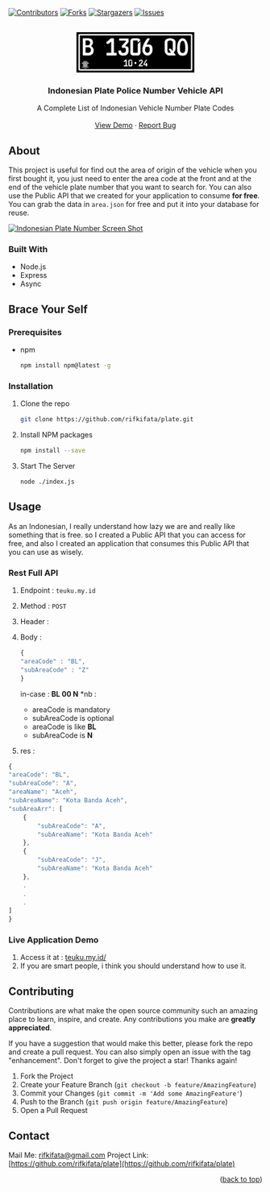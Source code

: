 <a name="readme-top"></a>

[![Contributors][contributors-shield]][contributors-url]
[![Forks][forks-shield]][forks-url]
[![Stargazers][stars-shield]][stars-url]
[![Issues][issues-shield]][issues-url]

<!-- PROJECT LOGO -->
<br />
<div align="center">
  <a href="https://github.com/rifkifata/plate">
    <img src="images/logo.jpg" alt="Logo" height="80">
  </a>

<h3 align="center">Indonesian Plate Police Number Vehicle API</h3>

  <p align="center">
    A Complete List of Indonesian Vehicle Number Plate Codes
    <br />
    <br />
    <a href="https://appcyclic">View Demo</a>
    ·
    <a href="https://github.com/rifkifata/plate/issues">Report Bug</a>
  </p>
</div>

## About

This project is useful for find out the area of origin of the vehicle when you first bought it, you just need to enter the area code at the front and at the end of the vehicle plate number that you want to search for. You can also use the Public API that we created for your application to consume **for free**. You can grab the data in `area.json` for free and put it into your database for reuse.

[![Indonesian Plate Number Screen Shot][product-screenshot]](https://appcyclic)

### Built With

- Node.js
- Express
- Async

<!-- GETTING STARTED -->

## Brace Your Self

### Prerequisites

- npm
  ```sh
  npm install npm@latest -g
  ```

### Installation

1. Clone the repo
   ```sh
   git clone https://github.com/rifkifata/plate.git
   ```
2. Install NPM packages
   ```sh
   npm install --save
   ```
3. Start The Server
   ```sh
   node ./index.js
   ```

<!-- USAGE EXAMPLES -->

## Usage

As an Indonesian, I really understand how lazy we are and really like something that is free. so I created a Public API that you can access for free, and also I created an application that consumes this Public API that you can use as wisely.

### Rest Full API

1. Endpoint : `teuku.my.id`
2. Method : `POST`
3. Header :
4. Body :

   ```javascript
   {
   "areaCode" : "BL",
   "subAreaCode" : "Z"
   }
   ```

   in-case : **BL 00 N**
   \*nb :

   - areaCode is mandatory
   - subAreaCode is optional
   - areaCode is like **BL**
   - subAreaCode is **N**

5. res :

```javascript
{
"areaCode": "BL",
"subAreaCode": "A",
"areaName": "Aceh",
"subAreaName": "Kota Banda Aceh",
"subAreaArr": [
    {
        "subAreaCode": "A",
        "subAreaName": "Kota Banda Aceh"
    },
    {
        "subAreaCode": "J",
        "subAreaName": "Kota Banda Aceh"
    },
    .
    .
    .
]
}
```

### Live Application Demo

1. Access it at : [teuku.my.id/](https://teuku.my.id/)
2. If you are smart people, i think you should understand how to use it.

<!-- CONTRIBUTING -->

## Contributing

Contributions are what make the open source community such an amazing place to learn, inspire, and create. Any contributions you make are **greatly appreciated**.

If you have a suggestion that would make this better, please fork the repo and create a pull request. You can also simply open an issue with the tag "enhancement".
Don't forget to give the project a star! Thanks again!

1. Fork the Project
2. Create your Feature Branch (`git checkout -b feature/AmazingFeature`)
3. Commit your Changes (`git commit -m 'Add some AmazingFeature'`)
4. Push to the Branch (`git push origin feature/AmazingFeature`)
5. Open a Pull Request

## Contact

Mail Me: [rifkifata@gmail.com](mailto:rifkifata@gmail.com)
Project Link: [https://github.com/rifkifata/plate](https://github.com/rifkifata/plate)

<p align="right">(<a href="#readme-top">back to top</a>)</p>

[contributors-shield]: https://img.shields.io/github/contributors/rifkifata/plat.svg?style=for-the-badge
[contributors-url]: https://github.com/rifkifata/plate/graphs/contributors
[forks-shield]: https://img.shields.io/github/forks/rifkifata/plate.svg?style=for-the-badge
[forks-url]: https://github.com/rifkifata/plate/network/members
[stars-shield]: https://img.shields.io/github/stars/rifkifata/plate.svg?style=for-the-badge
[stars-url]: https://github.com/rifkifata/plate/stargazers
[issues-shield]: https://img.shields.io/github/issues/rifkifata/plate.svg?style=for-the-badge
[issues-url]: https://github.com/rifkifata/plate/issues
[product-screenshot]: images/screenshot.png
[Javascipt]: https://img.shields.io/badge/logo-javascript-blue?logo=javascript
